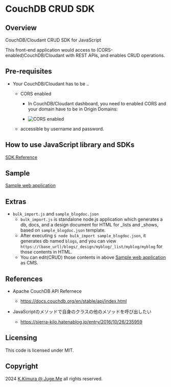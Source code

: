 # CouchDB CRUD SDK


## Overview

CouchDB/Cloudant CRUD SDK for JavaScript

This front-end application would access to (CORS-enabled)CouchDB/Cloudant with REST APIs, and enables CRUD operations.


## Pre-requisites

- Your CouchDB/Cloudant has to be ..

  - CORS enabled

    - In CouchDB/Cloudant dashboard, you need to enabled CORS and your domain have to be in Origin Domains:

    - ![CORS enabled](https://dotnsf.github.io/couchdb-crud-sdk/img_00.png)

  - accessible by username and password.


## How to use JavaScript library and SDKs

[SDK Reference](https://dotnsf.github.io/couchdb-crud-sdk/SDK.md)


## Sample

[Sample web application](https://dotnsf.github.io/couchdb-crud-sdk/)


## Extras

- `bulk_import.js` and `sample_blogdoc.json`
  - `bulk_import.js` is standalone node.js application which generates a db, docs, and a design document for HTML for _lists and _shows, based on `sample_blogdoc.json` template.
  - After executing `$ node bulk_import sample_blogdoc.json`, it generates db named `blogs`, and you can view `https://(base_url)/blogs/_design/myblog/_list/myblog/myblog` for those contents in HTML.
  - You can edit(CRUD) those contents in above [Sample web application](https://dotnsf.github.io/couchdb-crud-sdk/) as CMS.


## References

- Apache CouchDB API Refernece
  - https://docs.couchdb.org/en/stable/api/index.html
  
- JavaScriptのメソッドで自身のクラスの他のメソッドを呼び出したい
  - https://sierra-kilo.hatenablog.jp/entry/2016/10/26/235959


## Licensing

This code is licensed under MIT.


## Copyright

2024  [K.Kimura @ Juge.Me](https://github.com/dotnsf) all rights reserved.
